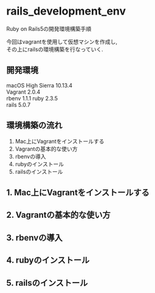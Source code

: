 # rails_development_env
Ruby on Rails5の開発環境構築手順

今回はvagrantを使用して仮想マシンを作成し,  
その上にrailsの環境構築を行なっていく. 

## 開発環境
macOS High Sierra 10.13.4  
Vagrant 2.0.4  
rbenv 1.1.1
ruby 2.3.5  
rails 5.0.7  

## 環境構築の流れ
1. Mac上にVagrantをインストールする 
2. Vagrantの基本的な使い方  
3. rbenvの導入  
4. rubyのインストール  
5. railsのインストール  

## 1. Mac上にVagrantをインストールする  

## 2. Vagrantの基本的な使い方

## 3. rbenvの導入  

## 4. rubyのインストール  

## 5. railsのインストール  
